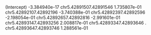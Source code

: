 (Intercept)            -3.384940e-17
chr5.42891507.42891546  1.735807e-01
chr5.42892107.42892196 -3.740388e-01
chr5.42892397.42892596 -2.198054e-01
chr5.42892657.42892816 -2.991601e-01
chr5.42893147.42893256  2.008817e-01
chr5.42893347.42893646  .
chr5.42893647.42893746  1.288561e-01